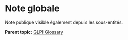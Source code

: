 Note globale
============

Note publique visible également depuis les sous-entités.

**Parent topic:** [GLPI Glossary](../../glpi/glossary.html)

